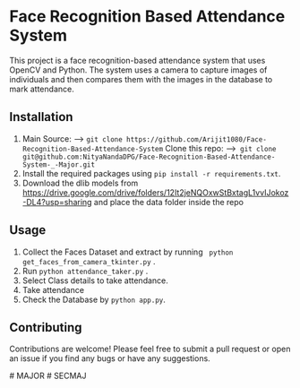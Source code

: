 # Face Recognition Based Attendance System

This project is a face recognition-based attendance system that uses OpenCV and Python. The system uses a camera to capture images of individuals and then compares them with the images in the database to mark attendance.

## Installation

1. Main Source: --> ``` git clone https://github.com/Arijit1080/Face-Recognition-Based-Attendance-System ```
   Clone this repo: -->``` git clone git@github.com:NityaNandaDPG/Face-Recognition-Based-Attendance-System-_-Major.git```
2. Install the required packages using ```pip install -r requirements.txt```.
3. Download the dlib models from https://drive.google.com/drive/folders/12It2jeNQOxwStBxtagL1vvIJokoz-DL4?usp=sharing and place the data folder inside the repo

## Usage

1. Collect the Faces Dataset and extract by running ``` python get_faces_from_camera_tkinter.py``` .
2. Run ```python attendance_taker.py``` .
3. Select Class details to take attendance.
4. Take attendance
5. Check the Database by ```python app.py```.


## Contributing

Contributions are welcome! Please feel free to submit a pull request or open an issue if you find any bugs or have any suggestions.


#   M A J O R 
 
 #   S E C M A J 
 
 